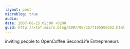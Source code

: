 ```yaml
---
layout: post
microblog: true
audio: 
date: 2007-06-15 02:00 +0200
guid: http://xtof.micro.blog/2007/06/15/t105508352.html
---
```

inviting people to OpenCoffee SecondLife Entrepreneurs
